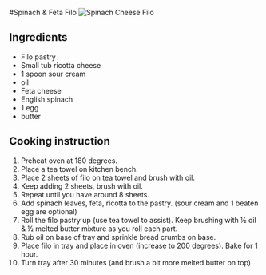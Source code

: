 #Spinach & Feta Filo
![Spinach Cheese Filo](images/cheese-filo.jpg)

## Ingredients
- Filo pastry
- Small tub ricotta cheese
- 1 spoon sour cream
- oil
- Feta cheese
- English spinach
- 1 egg
- butter

## Cooking instruction
1. Preheat oven at 180 degrees.
1. Place a tea towel on kitchen bench.
1. Place 2 sheets of filo on tea towel and brush with oil.
1. Keep adding 2 sheets, brush with oil.
1. Repeat until you have around 8 sheets.
1. Add spinach leaves, feta, ricotta to the pastry. (sour cream and 1 beaten egg are optional)
1. Roll the filo pastry up (use tea towel to assist). Keep brushing with ½ oil & ½ melted butter mixture as you roll each part.
1. Rub oil on base of tray and sprinkle bread crumbs on base.
1. Place filo in tray and place in oven (increase to 200 degrees). Bake for 1 hour.
1. Turn tray after 30 minutes (and brush a bit more melted butter on top)


